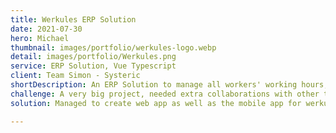 ```yaml
---
title: Werkules ERP Solution
date: 2021-07-30
hero: Michael
thumbnail: images/portfolio/werkules-logo.webp
detail: images/portfolio/Werkules.png
service: ERP Solution, Vue Typescript
client: Team Simon - Systeric
shortDescription: An ERP Solution to manage all workers' working hours, salary, vehicles, construction sites, documents, projects, etc.
challenge: A very big project, needed extra collaborations with other teams to perform apps in time.
solution: Managed to create web app as well as the mobile app for werkules' clients.

---
```

